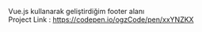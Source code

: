 Vue.js kullanarak geliştirdiğim footer alanı<br>
Project Link : https://codepen.io/ogzCode/pen/xxYNZKX